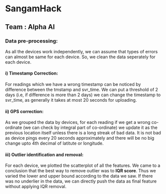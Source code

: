 # SangamHack

## Team : Alpha AI

### Data pre-processing:

As all the devices work independently, we can assume that types of errors can almost be same for each device.
So, we clean the data seperately for each device.

#### i) Timestamp Correction:

For readings which we have a wrong timestamp can be noticed by difference between the tmstamp and svr_time. We can put a threshold of 2 days (i.e, if difference is more than 2 days) we can change the timestamp to svr_time, as generally it takes at most 20 seconds for uploading.

#### ii) GPS correction:

As we grouped the data by devices, for each reading if we get a wrong co-ordinate (we can check by integral part of co-ordinate) we update it as the previous location itself unless there is a long streak of bad data. It is not bad as device pings every 20 seconds approximately and there will be no big change upto 4th decimal of latitute or longitude.

#### iii) Outlier identification and removal:

For each device, we plotted the scatterplot of all the features. We came to a conclusion that the best way to remove outlier was to __IQR score__.
Thus we varied the lower and upper bound according to the data we saw. If there was no underlier in the data, we can directly push the data as final feature without applying IQR removal. 

